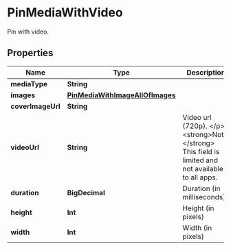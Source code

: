 

# PinMediaWithVideo

Pin with video.

## Properties

Name | Type | Description | Notes
------------ | ------------- | ------------- | -------------
**mediaType** | **String** |  |  [optional]
**images** | [**PinMediaWithImageAllOfImages**](PinMediaWithImageAllOfImages.md) |  |  [optional]
**coverImageUrl** | **String** |  |  [optional]
**videoUrl** | **String** | Video url (720p). &lt;/p&gt;&lt;strong&gt;Note:&lt;/strong&gt; This field is limited and not available to all apps. |  [optional]
**duration** | **BigDecimal** | Duration (in milliseconds) |  [optional]
**height** | **Int** | Height (in pixels) |  [optional]
**width** | **Int** | Width (in pixels) |  [optional]



